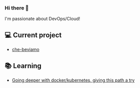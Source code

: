 ### Hi there 👋
I'm passionate about DevOps/Cloud!

## 💻 Current project
- [che-beviamo](https://github.com/NeapolitanDevs/che-beviamo)

## 📚 Learning
- [Going deeper with docker/kubernetes, giving this path a try](https://github.com/techiescamp/kubernetes-learning-path)
